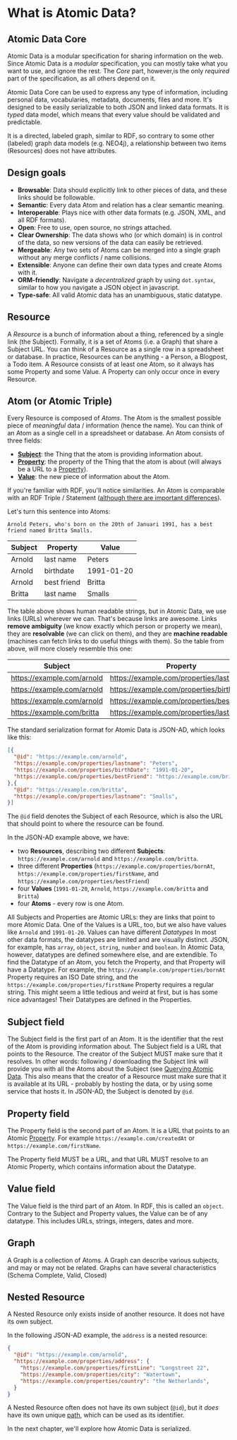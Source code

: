 # What is Atomic Data?

## Atomic Data Core

Atomic Data is a modular specification for sharing information on the web.
Since Atomic Data is a _modular_ specification, you can mostly take what you want to use, and ignore the rest.
The _Core_ part, however,is the only _required_ part of the specification, as all others depend on it.

Atomic Data Core can be used to express any type of information, including personal data, vocabularies, metadata, documents, files and more.
It's designed to be easily serializable to both JSON and linked data formats.
It is _typed_ data model, which means that every value should be validated and predictable.

It is a directed, labeled graph, similar to RDF, so contrary to some other (labeled) graph data models (e.g. NEO4j), a relationship between two items (Resources) does not have attributes.

## Design goals

* **Browsable**: Data should explicitly link to other pieces of data, and these links should be followable.
* **Semantic**: Every data Atom and relation has a clear semantic meaning.
* **Interoperable**: Plays nice with other data formats (e.g. JSON, XML, and all RDF formats).
* **Open**: Free to use, open source, no strings attached.
* **Clear Ownership**: The data shows who (or which domain) is in control of the data, so new versions of the data can easily be retrieved.
* **Mergeable**: Any two sets of Atoms can be merged into a single graph without any merge conflicts / name collisions.
* **Extensible**: Anyone can define their own data types and create Atoms with it.
* **ORM-friendly**: Navigate a _decentralized_ graph by using `dot.syntax`, similar to how you navigate a JSON object in javascript.
* **Type-safe**: All valid Atomic data has an unambiguous, static datatype.

## Resource

A _Resource_ is a bunch of information about a thing, referenced by a single link (the Subject).
Formally, it is a set of Atoms (i.e. a Graph) that share a Subject URL.
You can think of a Resource as a single row in a spreadsheet or database.
In practice, Resources can be anything - a Person, a Blogpost, a Todo item.
A Resource consists of at least one Atom, so it always has some Property and some Value.
A Property can only occur once in every Resource.

## Atom (or Atomic Triple)

Every Resource is composed of _Atoms_.
The Atom is the smallest possible piece of _meaningful_ data / information (hence the name).
You can think of an Atom as a single cell in a spreadsheet or database.
An Atom consists of three fields:

* **[Subject](#subject-field)**: the Thing that the atom is providing information about.
* **[Property](#property-field)**: the property of the Thing that the atom is about (will always be a URL to a [Property](../schema/classes.md#property)).
* **[Value](#value-field)**: the new piece of information about the Atom.

If you're familiar with RDF, you'll notice similarities.
An Atom is comparable with an RDF Triple / Statement ([although there are important differences](../interoperability/rdf.md)).

Let's turn this sentence into Atoms:

`Arnold Peters, who's born on the 20th of Januari 1991, has a best friend named Britta Smalls.`

Subject | Property | Value
--- | --- | ---
Arnold | last name | Peters
Arnold | birthdate | 1991-01-20
Arnold | best friend | Britta
Britta | last name | Smalls

The table above shows human readable strings, but in Atomic Data, we use links (URLs) wherever we can.
That's because links are awesome.
Links **remove ambiguity** (we know exactly which person or property we mean), they are **resolvable** (we can click on them), and they are **machine readable** (machines can fetch links to do useful things with them).
So the table from above, will more closely resemble this one:

Subject | Property | Value
--- | --- | ---
https://example.com/arnold | https://example.com/properties/lastname | Peters
https://example.com/arnold | https://example.com/properties/birthDate | 1991-01-20
https://example.com/arnold | https://example.com/properties/bestFriend | https://example.com/britta
https://example.com/britta | https://example.com/properties/lastname | Smalls

The standard serialization format for Atomic Data is JSON-AD, which looks like this:

```json
[{
  "@id": "https://example.com/arnold",
  "https://example.com/properties/lastname": "Peters",
  "https://example.com/properties/birthDate": "1991-01-20",
  "https://example.com/properties/bestFriend": "https://example.com/britta",
},{
  "@id": "https://example.com/britta",
  "https://example.com/properties/lastname": "Smalls",
}]
```

The `@id` field denotes the Subject of each Resource, which is also the URL that should point to where the resource can be found.

In the JSON-AD example above, we have:

- two **Resources**, describing two different **Subjects**: `https://example.com/arnold` and `https://example.com/britta`.
- three different **Properties** (`https://example.com/properties/bornAt`, `https://example.com/properties/firstName`, and `https://example.com/properties/bestFriend`)
- four **Values** (`1991-01-20`, `Arnold`, `https://example.com/britta` and `Britta`)
- four **Atoms** - every row is one Atom.

All Subjects and Properties are Atomic URLs: they are links that point to more Atomic Data.
One of the Values is a URL, too, but we also have values like `Arnold` and `1991-01-20`.
Values can have different _Datatypes_
In most other data formats, the datatypes are limited and are visually distinct.
JSON, for example, has `array`, `object`, `string`, `number` and `boolean`.
In Atomic Data, however, datatypes are defined somewhere else, and are extendible.
To find the Datatype of an Atom, you fetch the Property, and that Property will have a Datatype.
For example, the `https://example.com/properties/bornAt` Property requires an ISO Date string, and the `https://example.com/properties/firstName` Property requires a regular string.
This might seem a little tedious and weird at first, but is has some nice advantages!
Their Datatypes are defined in the Properties.

## Subject field

The Subject field is the first part of an Atom.
It is the identifier that the rest of the Atom is providing information about.
The Subject field is a URL that points to the Resource.
The creator of the Subject MUST make sure that it resolves.
In other words: following / downloading the Subject link will provide you with all the Atoms about the Subject (see [Querying Atomic Data](querying.md).
This also means that the creator of a Resource must make sure that it is available at its URL - probably by hosting the data, or by using some service that hosts it.
In JSON-AD, the Subject is denoted by `@id`.

## Property field

The Property field is the second part of an Atom.
It is a URL that points to an Atomic [Property](../schema/classes.md#Property).
For example `https://example.com/createdAt` or `https://example.com/firstName`.
<!-- Making this a requirement is what makes Atomic Data typed and semantic -->
The Property field MUST be a URL, and that URL MUST resolve to an Atomic Property, which contains information about the Datatype.

## Value field

The Value field is the third part of an Atom.
In RDF, this is called an `object`.
Contrary to the Subject and Property values, the Value can be of any datatype.
This includes URLs, strings, integers, dates and more.

## Graph

A Graph is a collection of Atoms.
A Graph can describe various subjects, and may or may not be related.
Graphs can have several characteristics (Schema Complete, Valid, Closed)

## Nested Resource

A Nested Resource only exists inside of another resource.
It does not have its own subject.

In the following JSON-AD example, the `address` is a nested resource:

```json
{
  "@id": "https://example.com/arnold",
  "https://example.com/properties/address": {
    "https://example.com/properties/firstLine": "Longstreet 22",
    "https://example.com/properties/city": "Watertown",
    "https://example.com/properties/country": "the Netherlands",
  }
}
```

A Nested Resource often does not have its own subject (`@id`), but it _does_ have its own unique [path](./paths.md), which can be used as its identifier.

In the next chapter, we'll explore how Atomic Data is serialized.
